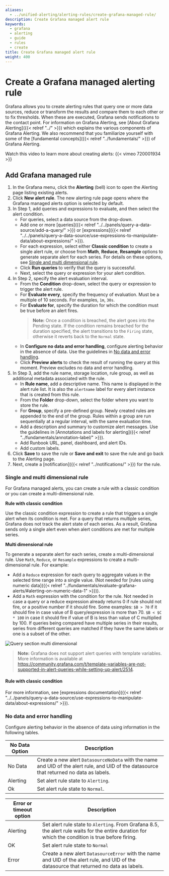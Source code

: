```yaml
---
aliases:
  - ../unified-alerting/alerting-rules/create-grafana-managed-rule/
description: Create Grafana managed alert rule
keywords:
  - grafana
  - alerting
  - guide
  - rules
  - create
title: Create Grafana managed alert rule
weight: 400
---
```


# Create a Grafana managed alerting rule

Grafana allows you to create alerting rules that query one or more data sources, reduce or transform the results and compare them to each other or to fix thresholds. When these are executed, Grafana sends notifications to the contact point. For information on Grafana Alerting, see [About Grafana Alerting]({{< relref "../" >}}) which explains the various components of Grafana Alerting. We also recommend that you familiarize yourself with some of the [fundamental concepts]({{< relref "../fundamentals/" >}}) of Grafana Alerting.

Watch this video to learn more about creating alerts: {{< vimeo 720001934 >}}

## Add Grafana managed rule

1. In the Grafana menu, click the **Alerting** (bell) icon to open the Alerting page listing existing alerts.
1. Click **New alert rule**. The new alerting rule page opens where the Grafana managed alerts option is selected by default.
1. In Step 1, add queries and expressions to evaluate, and then select the alert condition.
   - For queries, select a data source from the drop-down.
   - Add one or more [queries]({{< relref "../../panels/query-a-data-source/add-a-query/" >}}) or [expressions]({{< relref "../../panels/query-a-data-source/use-expressions-to-manipulate-data/about-expressions/" >}}).
   - For each expression, select either **Classic condition** to create a single alert rule, or choose from **Math**, **Reduce**, **Resample** options to generate separate alert for each series. For details on these options, see [Single and multi dimensional rule](#single-and-multi-dimensional-rule).
   - Click **Run queries** to verify that the query is successful.
   - Next, select the query or expression for your alert condition.
1. In Step 2, specify the alert evaluation interval.
   - From the **Condition** drop-down, select the query or expression to trigger the alert rule.
   - For **Evaluate every**, specify the frequency of evaluation. Must be a multiple of 10 seconds. For examples, `1m`, `30s`.
   - For **Evaluate for**, specify the duration for which the condition must be true before an alert fires.
     > **Note:** Once a condition is breached, the alert goes into the Pending state. If the condition remains breached for the duration specified, the alert transitions to the `Firing` state, otherwise it reverts back to the `Normal` state.
   - In **Configure no data and error handling**, configure alerting behavior in the absence of data. Use the guidelines in [No data and error handling](#no-data-and-error-handling).
   - Click **Preview alerts** to check the result of running the query at this moment. Preview excludes no data and error handling.
1. In Step 3, add the rule name, storage location, rule group, as well as additional metadata associated with the rule.
   - In **Rule name**, add a descriptive name. This name is displayed in the alert rule list. It is also the `alertname` label for every alert instance that is created from this rule.
   - From the **Folder** drop-down, select the folder where you want to store the rule.
   - For **Group**, specify a pre-defined group. Newly created rules are appended to the end of the group. Rules within a group are run sequentially at a regular interval, with the same evaluation time.
   - Add a description and summary to customize alert messages. Use the guidelines in [Annotations and labels for alerting]({{< relref "../fundamentals/annotation-label/" >}}).
   - Add Runbook URL, panel, dashboard, and alert IDs.
   - Add custom labels.
1. Click **Save** to save the rule or **Save and exit** to save the rule and go back to the Alerting page.
1. Next, create a [notification]({{< relref "../notifications/" >}}) for the rule.

### Single and multi dimensional rule

For Grafana managed alerts, you can create a rule with a classic condition or you can create a multi-dimensional rule.

**Rule with classic condition**

Use the classic condition expression to create a rule that triggers a single alert when its condition is met. For a query that returns multiple series, Grafana does not track the alert state of each series. As a result, Grafana sends only a single alert even when alert conditions are met for multiple series.

**Multi dimensional rule**

To generate a separate alert for each series, create a multi-dimensional rule. Use `Math`, `Reduce`, or `Resample` expressions to create a multi-dimensional rule. For example:

- Add a `Reduce` expression for each query to aggregate values in the selected time range into a single value. (Not needed for [rules using numeric data]({{< relref "../fundamentals/evaluate-grafana-alerts/#alerting-on-numeric-data-1" >}})).
- Add a `Math` expression with the condition for the rule. Not needed in case a query or a reduce expression already returns 0 if rule should not fire, or a positive number if it should fire. Some examples: `$B > 70` if it should fire in case value of B query/expression is more than 70. `$B < $C * 100` in case it should fire if value of B is less than value of C multiplied by 100. If queries being compared have multiple series in their results, series from different queries are matched if they have the same labels or one is a subset of the other.

![Query section multi dimensional](/static/img/docs/alerting/unified/rule-edit-multi-8-0.png 'Query section multi dimensional screenshot')

> **Note:** Grafana does not support alert queries with template variables. More information is available at <https://community.grafana.com/t/template-variables-are-not-supported-in-alert-queries-while-setting-up-alert/2514>.

#### Rule with classic condition

For more information, see [expressions documentation]({{< relref "../../panels/query-a-data-source/use-expressions-to-manipulate-data/about-expressions/" >}}).

### No data and error handling

Configure alerting behavior in the absence of data using information in the following tables.

| No Data Option | Description                                                                                                                               |
| -------------- | ----------------------------------------------------------------------------------------------------------------------------------------- |
| No Data        | Create a new alert `DatasourceNoData` with the name and UID of the alert rule, and UID of the datasource that returned no data as labels. |
| Alerting       | Set alert rule state to `Alerting`.                                                                                                       |
| Ok             | Set alert rule state to `Normal`.                                                                                                         |

| Error or timeout option | Description                                                                                                                                       |
| ----------------------- | ------------------------------------------------------------------------------------------------------------------------------------------------- |
| Alerting                | Set alert rule state to `Alerting`. From Grafana 8.5, the alert rule waits for the entire duration for which the condition is true before firing. |
| OK                      | Set alert rule state to `Normal`                                                                                                                  |
| Error                   | Create a new alert `DatasourceError` with the name and UID of the alert rule, and UID of the datasource that returned no data as labels.          |

